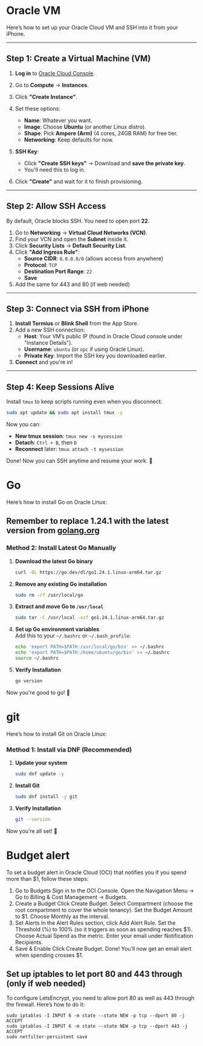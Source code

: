 # Oracle VM

Here’s how to set up your Oracle Cloud VM and SSH into it from your iPhone.

---

## **Step 1: Create a Virtual Machine (VM)**
1. **Log in** to [Oracle Cloud Console](https://cloud.oracle.com).
2. Go to **Compute** → **Instances**.
3. Click **"Create Instance"**.
4. Set these options:
    - **Name**: Whatever you want.
    - **Image**: Choose **Ubuntu** (or another Linux distro).
    - **Shape**: Pick **Ampere (Arm)** (4 cores, 24GB RAM) for free tier.
    - **Networking**: Keep defaults for now.
5. **SSH Key**:
    - Click **"Create SSH keys"** → Download and **save the private key**.
    - You'll need this to log in.

6. Click **"Create"** and wait for it to finish provisioning.

---

## **Step 2: Allow SSH Access**
By default, Oracle blocks SSH. You need to open port **22**.

1. Go to **Networking** → **Virtual Cloud Networks (VCN)**.
2. Find your VCN and open the **Subnet** inside it.
3. Click **Security Lists** → **Default Security List**.
4. Click **"Add Ingress Rule"**:
    - **Source CIDR**: `0.0.0.0/0` (allows access from anywhere)
    - **Protocol**: `TCP`
    - **Destination Port Range**: `22`
    - **Save**
5. Add the same for 443 and 80 (if web needed)

---

## **Step 3: Connect via SSH from iPhone**
1. **Install Termius** or **Blink Shell** from the App Store.
2. Add a new SSH connection:
    - **Host**: Your VM’s public IP (found in Oracle Cloud console under "Instance Details").
    - **Username**: `ubuntu` (or `opc` if using Oracle Linux).
    - **Private Key**: Import the SSH key you downloaded earlier.
3. **Connect** and you're in!

---

## **Step 4: Keep Sessions Alive**
Install `tmux` to keep scripts running even when you disconnect:
```bash
sudo apt update && sudo apt install tmux -y
```
Now you can:
- **New tmux session**: `tmux new -s mysession`
- **Detach**: `Ctrl + B`, then `D`
- **Reconnect** later: `tmux attach -t mysession`

Done! Now you can SSH anytime and resume your work. 🚀

# Go

Here’s how to install Go on Oracle Linux:

## Remember to replace 1.24.1 with the latest version from [golang.org](https://golang.org/dl/)

### **Method 2: Install Latest Go Manually**
1. **Download the latest Go binary**
   ```sh
   curl -OL https://go.dev/dl/go1.24.1.linux-arm64.tar.gz
   ```
2. **Remove any existing Go installation**
   ```sh
   sudo rm -rf /usr/local/go
   ```
3. **Extract and move Go to `/usr/local`**
   ```sh
   sudo tar -C /usr/local -xzf go1.24.1.linux-arm64.tar.gz
   ```
4. **Set up Go environment variables**  
   Add this to your `~/.bashrc` or `~/.bash_profile`:
   ```sh
   echo 'export PATH=$PATH:/usr/local/go/bin' >> ~/.bashrc
   echo 'export PATH=$PATH:/home/ubuntu/go/bin' >> ~/.bashrc
   source ~/.bashrc
   ```
5. **Verify Installation**
   ```sh
   go version
   ```

Now you're good to go! 🚀


# git

Here’s how to install Git on Oracle Linux:

### **Method 1: Install via DNF (Recommended)**
1. **Update your system**
   ```sh
   sudo dnf update -y
   ```
2. **Install Git**
   ```sh
   sudo dnf install -y git
   ```
3. **Verify Installation**
   ```sh
   git --version
   ```

Now you’re all set! 🎯

# Budget alert

To set a budget alert in Oracle Cloud (OCI) that notifies you if you spend more than $1, follow these steps:

1. Go to Budgets
   Sign in to the OCI Console.
   Open the Navigation Menu → Go to Billing & Cost Management → Budgets.
2. Create a Budget
   Click Create Budget.
   Select Compartment (choose the root compartment to cover the whole tenancy).
   Set the Budget Amount to $1.
   Choose Monthly as the interval.
3. Set Alerts
   In the Alert Rules section, click Add Alert Rule.
   Set the Threshold (%) to 100% (so it triggers as soon as spending reaches $1).
   Choose Actual Spend as the metric.
   Enter your email under Notification Recipients.
4. Save & Enable
   Click Create Budget.
   Done! You’ll now get an email alert when spending crosses $1.

## Set up iptables to let port 80 and 443 through (only if web needed)

To configure LetsEncrypt, you need to allow port 80 as well as 443 through the firewall. Here’s how to do it:

```
sudo iptables -I INPUT 6 -m state --state NEW -p tcp --dport 80 -j ACCEPT
sudo iptables -I INPUT 6 -m state --state NEW -p tcp --dport 443 -j ACCEPT
sudo netfilter-persistent save
```
